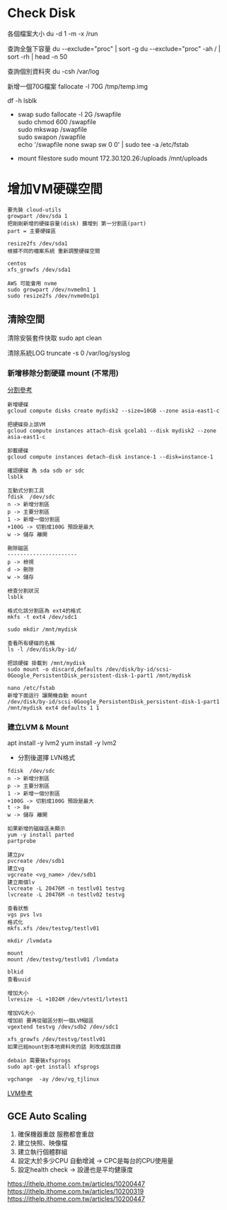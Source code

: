 # Check Disk
各個檔案大小
du -d 1 -m -x /run

查詢全盤下容量
du --exclude="proc" | sort -g
du --exclude="proc" -ah / | sort -rh | head -n 50

查詢個別資料夾
du -csh /var/log

新增一個70G檔案
fallocate -l 70G /tmp/temp.img

df -h
lsblk

* swap
sudo fallocate -l 2G /swapfile   
sudo chmod 600 /swapfile         
sudo mkswap /swapfile            
sudo swapon /swapfile            
echo '/swapfile none swap sw 0 0' | sudo tee -a /etc/fstab

* mount filestore
sudo mount 172.30.120.26:/uploads /mnt/uploads

# 增加VM硬碟空間
```
要先裝 cloud-utils
growpart /dev/sda 1 
把剛剛新增的硬碟容量(disk) 擴增到 第一分割區(part)
part = 主要硬碟區

resize2fs /dev/sda1
根據不同的檔案系統 重新調整硬碟空間

centos 
xfs_growfs /dev/sda1

AWS 可能會用 nvme
sudo growpart /dev/nvme0n1 1
sudo resize2fs /dev/nvme0n1p1

```


## 清除空間
清除安裝套件快取
sudo apt clean

清除系統LOG
truncate -s 0 /var/log/syslog








### 新增移除分割硬碟 mount (不常用)
[分割參考](https://blog.gtwang.org/linux/linux-add-format-mount-harddisk/)
```
新增硬碟
gcloud compute disks create mydisk2 --size=10GB --zone asia-east1-c

把硬碟掛上該VM
gcloud compute instances attach-disk gcelab1 --disk mydisk2 --zone asia-east1-c

卸載硬碟
gcloud compute instances detach-disk instance-1 --disk=instance-1

確認硬碟 為 sda sdb or sdc
lsblk

互動式分割工具
fdisk  /dev/sdc
n -> 新增分割區
p -> 主要分割區
1 -> 新增一個分割區
+100G -> 切割成100G 預設是最大
w -> 儲存 離開

刪除磁區
----------------------
p -> 檢視
d -> 刪除
w -> 儲存

檢查分割狀況
lsblk

格式化該分割區為 ext4的格式
mkfs -t ext4 /dev/sdc1

sudo mkdir /mnt/mydisk

查看所有硬碟的名稱
ls -l /dev/disk/by-id/

把該硬碟 掛載到 /mnt/mydisk
sudo mount -o discard,defaults /dev/disk/by-id/scsi-0Google_PersistentDisk_persistent-disk-1-part1 /mnt/mydisk

nano /etc/fstab
新增下面這行 讓開機自動 mount
/dev/disk/by-id/scsi-0Google_PersistentDisk_persistent-disk-1-part1 /mnt/mydisk ext4 defaults 1 1

```
### 建立LVM & Mount
apt install -y lvm2
yum install -y lvm2

* 分割後選擇 LVN格式
```
fdisk  /dev/sdc
n -> 新增分割區
p -> 主要分割區
1 -> 新增一個分割區
+100G -> 切割成100G 預設是最大
t -> 8e
w -> 儲存 離開

如果新增的磁碟區未顯示
yum -y install parted
partprobe

建立pv
pvcreate /dev/sdb1
建立vg
vgcreate <vg_name> /dev/sdb1
建立兩個lv
lvcreate -L 20476M -n testlv01 testvg
lvcreate -L 20476M -n testlv02 testvg

查看狀態
vgs pvs lvs
格式化
mkfs.xfs /dev/testvg/testlv01

mkdir /lvmdata

mount
mount /dev/testvg/testlv01 /lvmdata

blkid
查看uuid

增加大小
lvresize -L +1024M /dev/vtest1/lvtest1

增加VG大小
增加前 要再從磁區分割一個LVM磁區
vgextend testvg /dev/sdb2 /dev/sdc1

xfs_growfs /dev/testvg/testlv01
如果已經mount到本地資料夾的話 則改成該目錄

debain 需要裝xfsprogs
sudo apt-get install xfsprogs

vgchange  -ay /dev/vg_tjlinux
```
[LVM參考](https://sc8log.blogspot.com/2017/03/linux-lvm-lvm.html)
## GCE Auto Scaling
1. 確保機器重啟 服務都會重啟
2. 建立快照、映像檔
3. 建立執行個體群組
4. 設定大於多少CPU 自動增減
-> CPC是每台的CPU使用量
5. 設定health check
-> 設邊也是平均健康度

https://ithelp.ithome.com.tw/articles/10200447
https://ithelp.ithome.com.tw/articles/10200319
https://ithelp.ithome.com.tw/articles/10200447

